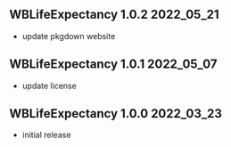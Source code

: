 ## WBLifeExpectancy 1.0.2 2022_05_21

* update pkgdown website

## WBLifeExpectancy 1.0.1 2022_05_07

* update license

## WBLifeExpectancy 1.0.0 2022_03_23

* initial release